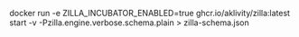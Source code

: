 docker run -e ZILLA_INCUBATOR_ENABLED=true ghcr.io/aklivity/zilla:latest start -v -Pzilla.engine.verbose.schema.plain > zilla-schema.json
